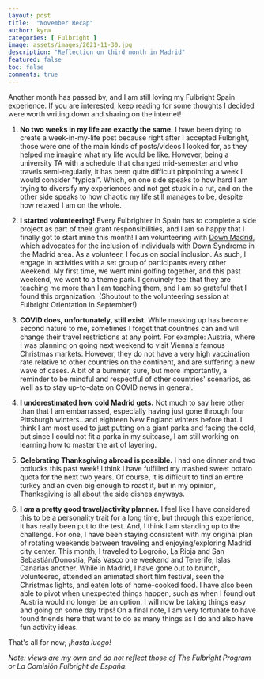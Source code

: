 ```yaml
---
layout: post
title:  "November Recap"
author: kyra
categories: [ Fulbright ]
image: assets/images/2021-11-30.jpg
description: "Reflection on third month in Madrid"
featured: false
toc: false
comments: true
---
```


Another month has passed by, and I am still loving my Fulbright Spain experience. If you are interested, keep reading for some thoughts I decided were worth writing down and sharing on the internet!

1. **No two weeks in my life are exactly the same.** I have been dying to create a week-in-my-life post because right after I accepted Fulbright, those were one of the main kinds of posts/videos I looked for, as they helped me imagine what my life would be like. However, being a university TA with a schedule that changed mid-semester and who travels semi-regularly, it has been quite difficult pinpointing a week I would consider "typical". Which, on one side speaks to how hard I am trying to diversify my experiences and not get stuck in a rut, and on the other side speaks to how chaotic my life still manages to be, despite how relaxed I am on the whole.

2. **I started volunteering!** Every Fulbrighter in Spain has to complete a side project as part of their grant responsibilities, and I am so happy that I finally got to start mine this month! I am volunteering with [Down Madrid](https://downmadrid.org/), which advocates for the inclusion of individuals with Down Syndrome in the Madrid area. As a volunteer, I focus on social inclusion. As such, I engage in activities with a set group of participants every other weekend. My first time, we went mini golfing together, and this past weekend, we went to a theme park. I genuinely feel that they are teaching me more than I am teaching them, and I am so grateful that I found this organization. (Shoutout to the volunteering session at Fulbright Orientation in September!)

3. **COVID does, unfortunately, still exist.** While masking up has become second nature to me, sometimes I forget that countries can and will change their travel restrictions at any point. For example: Austria, where I was planning on going next weekend to visit Vienna's famous Christmas markets. However, they do not have a very high vaccination rate relative to other countries on the continent, and are suffering a new wave of cases. A bit of a bummer, sure, but more importantly, a reminder to be mindful and respectful of other countries' scenarios, as well as to stay up-to-date on COVID news in general.

4. **I underestimated how cold Madrid gets.** Not much to say here other than that I am embarrassed, especially having just gone through four Pittsburgh winters...and eighteen New England winters before that. I think I am most used to just putting on a giant parka and facing the cold, but since I could not fit a parka in my suitcase, I am still working on learning how to master the art of layering.

5. **Celebrating Thanksgiving abroad is possible.** I had one dinner and two potlucks this past week! I think I have fulfilled my mashed sweet potato quota for the next two years. Of course, it is difficult to find an entire turkey and an oven big enough to roast it, but in my opinion, Thanksgiving is all about the side dishes anyways.

6. **I _am_ a pretty good travel/activity planner.** I feel like I have considered this to be a personality trait for a long time, but through this experience, it has really been put to the test. And, I think I am standing up to the challenge. For one, I have been staying consistent with my original plan of rotating weekends between traveling and enjoying/exploring Madrid city center. This month, I traveled to Logroño, La Rioja and San Sebastián/Donostia, País Vasco one weekend and Tenerife, Islas Canarias another. While in Madrid, I have gone out to brunch, volunteered, attended an animated short film festival, seen the Christmas lights, and eaten lots of home-cooked food. I have also been able to pivot when unexpected things happen, such as when I found out Austria would no longer be an option. I will now be taking things easy and going on some day trips! On a final note, I am very fortunate to have found friends here that want to do as many things as I do and also have fun activity ideas.

That's all for now; _¡hasta luego!_

_Note: views are my own and do not reflect those of The Fulbright Program or La Comisión Fulbright de España._